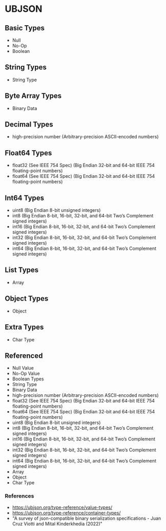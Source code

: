 # UBJSON

## Basic Types

* Null
* No-Op
* Boolean

## String Types

* String Type

## Byte Array Types

* Binary Data

## Decimal Types

* high-precision number (Arbitrary-precision ASCII-encoded numbers)

## Float64 Types

* float32 (See IEEE 754 Spec) (Big Endian 32-bit and 64-bit IEEE 754 floating-point numbers)
* float64 (See IEEE 754 Spec) (Big Endian 32-bit and 64-bit IEEE 754 floating-point numbers)

## Int64 Types

* uint8 (Big Endian 8-bit unsigned integers)
* int8 (Big Endian 8-bit, 16-bit, 32-bit, and 64-bit Two’s Complement signed integers)
* int16 (Big Endian 8-bit, 16-bit, 32-bit, and 64-bit Two’s Complement signed integers)
* int32 (Big Endian 8-bit, 16-bit, 32-bit, and 64-bit Two’s Complement signed integers)
* int64 (Big Endian 8-bit, 16-bit, 32-bit, and 64-bit Two’s Complement signed integers)

## List Types

* Array

## Object Types

* Object

## Extra Types

* Char Type

## Referenced

* Null Value
* No-Op Value
* Boolean Types
* String Type
* Binary Data
* high-precision number (Arbitrary-precision ASCII-encoded numbers)
* float32 (See IEEE 754 Spec) (Big Endian 32-bit and 64-bit IEEE 754 floating-point numbers)
* float64 (See IEEE 754 Spec) (Big Endian 32-bit and 64-bit IEEE 754 floating-point numbers)
* uint8 (Big Endian 8-bit unsigned integers)
* int8 (Big Endian 8-bit, 16-bit, 32-bit, and 64-bit Two’s Complement signed integers)
* int16 (Big Endian 8-bit, 16-bit, 32-bit, and 64-bit Two’s Complement signed integers)
* int32 (Big Endian 8-bit, 16-bit, 32-bit, and 64-bit Two’s Complement signed integers)
* int64 (Big Endian 8-bit, 16-bit, 32-bit, and 64-bit Two’s Complement signed integers)
* Array
* Object
* Char Type

### References

* https://ubjson.org/type-reference/value-types/
* https://ubjson.org/type-reference/container-types/
* "A survey of json-compatible binary serialization specifications - Juan Cruz Viotti and Mital Kinderkhedia (2022)"